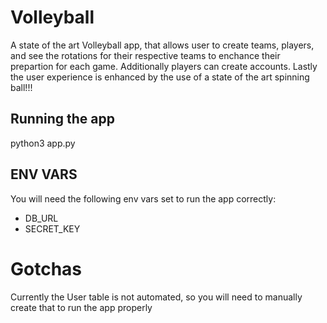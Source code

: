 # Volleyball
A state of the art Volleyball app, that allows user to create teams, players, and see the rotations for their respective teams to enchance their prepartion for each game. Additionally players can create accounts. Lastly the user experience is enhanced
by the use of a state of the art spinning ball!!!


## Running the app
python3 app.py

## ENV VARS
You will need the following env vars set to run the app correctly:
- DB_URL
- SECRET_KEY

# Gotchas
Currently the User table is not automated, so you will need to manually create that to run the app properly
